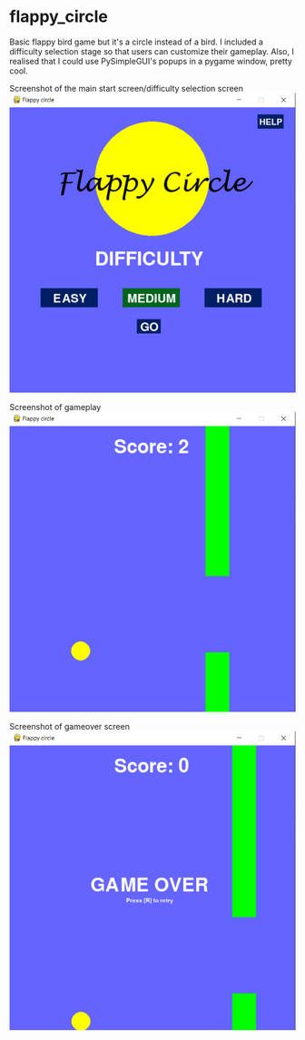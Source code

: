 # flappy_circle


Basic flappy bird game but it's a circle instead of a bird. I included a difficulty selection stage so that users can customize their gameplay.
Also, I realised that I could use PySimpleGUI's popups in a pygame window, pretty cool.

Screenshot of the main start screen/difficulty selection screen
<img src='lib/main.PNG'>

Screenshot of gameplay
<img src='lib/gameplay.PNG'>

Screenshot of gameover screen
<img src='lib/gameover.PNG'>

